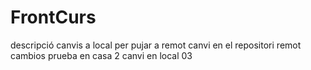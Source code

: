 # FrontCurs
descripció
canvis a local per pujar a remot
canvi en el repositori remot
cambios prueba en casa 2
canvi en local 03
